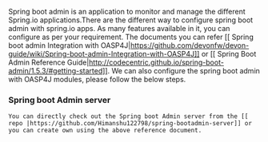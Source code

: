 Spring boot admin is an application to monitor and manage the different Spring.io applications.There are the different way to configure spring boot admin with spring.io apps. As many features available in it, you can configure as per your requirement. The documents you can refer [[ Spring boot admin Integration with OASP4J|https://github.com/devonfw/devon-guide/wiki/Spring-boot-admin-Integration-with-OASP4J]]  or  [[ Spring Boot Admin Reference Guide|http://codecentric.github.io/spring-boot-admin/1.5.3/#getting-started]].  We can also configure the spring boot admin with OASP4J modules, please follow the below steps. 

### Spring boot Admin server
    You can directly check out the Spring boot Admin server from the [[ repo |https://github.com/Himanshu122798/spring-bootadmin-server]] or you can create own using the above reference document. 
 